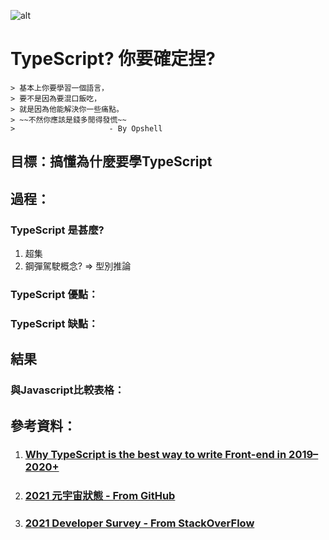 ![alt](https://)

# TypeScript? 你要確定捏?
    > 基本上你要學習一個語言，
    > 要不是因為要混口飯吃，
    > 就是因為他能解決你一些痛點。
    > ~~不然你應該是錢多閒得發慌~~
    >                     - By Opshell

## 目標：搞懂為什麼要學TypeScript

## 過程：

### TypeScript 是甚麼?
1. 超集
2. 鋼彈駕駛概念? => 型別推論

### TypeScript 優點：

### TypeScript 缺點：

## 結果
### 與Javascript比較表格：




## 參考資料：
1. ### [Why TypeScript is the best way to write Front-end in 2019–2020+](https://jackthenomad.com/why-typescript-is-the-best-way-to-write-front-end-in-2019-feb855f9b164)
2. ### [2021 元宇宙狀態 - From GitHub](https://octoverse.github.com/#top-languages-over-the-years)
3. ### [2021 Developer Survey - From StackOverFlow](https://insights.stackoverflow.com/survey/2021#key-territories-country)